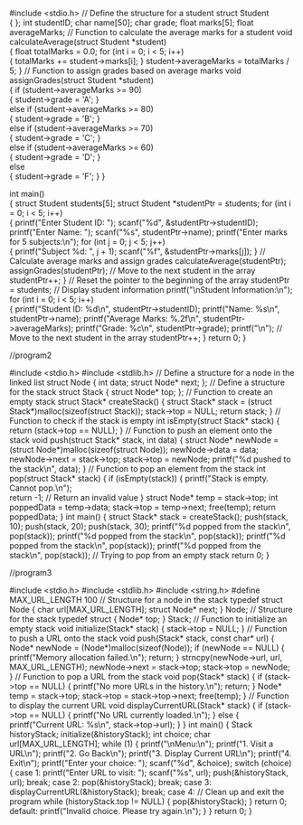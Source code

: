 #include <stdio.h> 
// Define the structure for a student 
struct Student  
{ 
}; 
int studentID; 
char name[50]; 
char grade; 
float marks[5]; 
float averageMarks; 
// Function to calculate the average marks for a student 
void calculateAverage(struct Student *student)  
{ 
float totalMarks = 0.0; 
for (int i = 0; i < 5; i++)  
{ 
totalMarks += student->marks[i]; 
} 
student->averageMarks = totalMarks / 5; 
} 
// Function to assign grades based on average marks 
void assignGrades(struct Student *student)  
{ 
if (student->averageMarks >= 90)  
 { 
        student->grade = 'A'; 
    }  
    else if (student->averageMarks >= 80)  
    { 
        student->grade = 'B'; 
    }  
    else if (student->averageMarks >= 70)  
    { 
        student->grade = 'C'; 
    }  
    else if (student->averageMarks >= 60)  
    { 
        student->grade = 'D'; 
    }  
    else  
    { 
        student->grade = 'F'; 
    } 
} 
 
int main()  
{ 
    struct Student students[5]; 
    struct Student *studentPtr = students; 
 for (int i = 0; i < 5; i++)  
    { 
        printf("Enter Student ID: "); 
        scanf("%d", &studentPtr->studentID); 
        printf("Enter Name: "); 
        scanf("%s", studentPtr->name); 
        printf("Enter marks for 5 subjects:\n"); 
        for (int j = 0; j < 5; j++)  
        { 
            printf("Subject %d: ", j + 1); 
            scanf("%f", &studentPtr->marks[j]); 
        } 
       // Calculate average marks and assign grades 
        calculateAverage(studentPtr); 
        assignGrades(studentPtr); 
      // Move to the next student in the array 
         studentPtr++; 
        } 
// Reset the pointer to the beginning of the array 
studentPtr = students; 
// Display student information 
printf("\nStudent Information:\n"); 
for (int i = 0; i < 5; i++)  
{ 
printf("Student ID: %d\n", studentPtr->studentID); 
printf("Name: %s\n", studentPtr->name); 
printf("Average Marks: %.2f\n", studentPtr->averageMarks); 
printf("Grade: %c\n", studentPtr->grade); 
printf("\n"); 
// Move to the next student in the array 
studentPtr++; 
} 
return 0; 
}


//program2

#include <stdio.h> 
#include <stdlib.h> 
// Define a structure for a node in the linked list 
struct Node { 
int data; 
struct Node* next; 
}; 
// Define a structure for the stack 
struct Stack { 
struct Node* top; 
}; 
// Function to create an empty stack 
struct Stack* createStack() { 
struct Stack* stack = (struct Stack*)malloc(sizeof(struct Stack)); 
stack->top = NULL; 
return stack; 
} 
// Function to check if the stack is empty 
int isEmpty(struct Stack* stack) { 
return (stack->top == NULL); 
} 
// Function to push an element onto the stack 
void push(struct Stack* stack, int data) { 
struct Node* newNode = (struct Node*)malloc(sizeof(struct Node)); 
newNode->data = data; 
newNode->next = stack->top; 
stack->top = newNode; 
printf("%d pushed to the stack\n", data); 
} 
// Function to pop an element from the stack 
int pop(struct Stack* stack) { 
if (isEmpty(stack)) { 
printf("Stack is empty. Cannot pop.\n");  
return -1; // Return an invalid value 
} 
struct Node* temp = stack->top; 
int poppedData = temp->data; 
stack->top = temp->next; 
free(temp); 
return poppedData; 
} 
int main() { 
struct Stack* stack = createStack(); 
push(stack, 10); 
push(stack, 20); 
push(stack, 30); 
printf("%d popped from the stack\n", pop(stack)); 
printf("%d popped from the stack\n", pop(stack)); 
printf("%d popped from the stack\n", pop(stack)); 
printf("%d popped from the stack\n", pop(stack)); // Trying to pop from an empty stack 
return 0; 
}

//program3

#include <stdio.h> 
#include <stdlib.h> 
#include <string.h> 
#define MAX_URL_LENGTH 100 
// Structure for a node in the stack 
typedef struct Node { 
char url[MAX_URL_LENGTH]; 
struct Node* next; 
} Node; 
// Structure for the stack 
typedef struct { 
Node* top; 
} Stack; 
// Function to initialize an empty stack 
void initialize(Stack* stack) { 
stack->top = NULL; 
} 
// Function to push a URL onto the stack 
void push(Stack* stack, const char* url) { 
Node* newNode = (Node*)malloc(sizeof(Node)); 
if (newNode == NULL) { 
printf("Memory allocation failed.\n"); 
return; 
} 
strncpy(newNode->url, url, MAX_URL_LENGTH); 
newNode->next = stack->top; 
stack->top = newNode; 
} 
// Function to pop a URL from the stack 
void pop(Stack* stack) { 
if (stack->top == NULL) { 
printf("No more URLs in the history.\n"); 
return; 
} 
Node* temp = stack->top; 
stack->top = stack->top->next; 
free(temp); 
} 
// Function to display the current URL 
void displayCurrentURL(Stack* stack) { 
if (stack->top == NULL) { 
printf("No URL currently loaded.\n"); 
} else { 
printf("Current URL: %s\n", stack->top->url); 
} 
} 
int main() { 
Stack historyStack; 
initialize(&historyStack); 
int choice; 
char url[MAX_URL_LENGTH]; 
while (1) { 
printf("\nMenu:\n"); 
printf("1. Visit a URL\n"); 
printf("2. Go Back\n"); 
printf("3. Display Current URL\n"); 
printf("4. Exit\n"); 
printf("Enter your choice: "); 
scanf("%d", &choice); 
switch (choice) { 
case 1: 
printf("Enter URL to visit: "); 
scanf("%s", url); 
push(&historyStack, url); 
break; 
case 2: 
pop(&historyStack); 
break; 
case 3: 
displayCurrentURL(&historyStack); 
break; 
case 4: 
// Clean up and exit the program 
while (historyStack.top != NULL) { 
pop(&historyStack); 
} 
return 0; 
default: 
printf("Invalid choice. Please try again.\n"); 
} 
} 
return 0; 
} 
